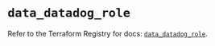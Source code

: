 # `data_datadog_role`

Refer to the Terraform Registry for docs: [`data_datadog_role`](https://registry.terraform.io/providers/datadog/datadog/3.42.0/docs/data-sources/role).
